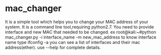 # mac_changer
It is a simple tool which helps you to change your MAC address of your system.
It is a command line tool,requiring python2.7.
You need to provide interface and new MAC that needed to be changed.
ex root@kali:~#python mac_changer.py -i interface_name -m new_mac_address 
to know interface name type  ifconfig -a you can see a list of interfaces and their mac address(ether).
use --help for complete details.
